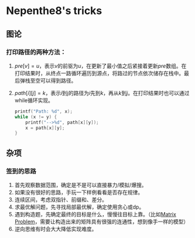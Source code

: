 # Nepenthe8's tricks

## 图论

### 打印路径的两种方法：

1. $pre[v] = u$，表示$v$的前驱为$u$，在更新了最小值之后紧接着更新$pre$数组。在打印结果时，从终点一路循环遍历到源点，将路过的节点依次储存在栈中。最后弹栈至空可以得到路径。

2. $path[i][j] = k$，表示$i$到j的路径为$i$先到$k$，再从$k$到$j$。在打印结果时也可以通过while循环实现。

   ~~~c++
   printf("Path: %d", x);
   while (x != y) {
       printf("-->%d", path[x][y]);
       x = path[x][y];
   }
   ~~~


## 杂项

### 签到的思路
1. 首先观察数据范围，确定是不是可以直接暴力/模拟/爆搜。
2. 如果没有很好的思路，手玩一下样例看看是否存在规律。
3. 连续区间，考虑双指针、前缀和、差分。
4. 求最优解问题，先寻找局部最优解，确定使用贪心或dp。
5. 遇到构造题，先确定最终的目标是什么，慢慢往目标上靠。（比如[Matrix Problem](https://ac.nowcoder.com/acm/contest/16092/M)，需要让构造出来的矩阵具有很强的连通性，想到像手一样的模型）
6. 逆向思维有时会大大降低实现难度。